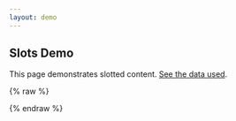 ```yaml
---
layout: demo
---
```


## Slots Demo

This page demonstrates slotted content. [See the data used](./slots.js).

{% raw  %}
<div id="app">
  <tree id="customtree" :model="model">
      <template v-slot:text="{ model, customClasses }">
          <span>{{ model.label }}. Custom Classes: {{ JSON.stringify(customClasses) }}</span>
      </template>
      <template v-slot:checkbox="{ model, customClasses, inputId, checkboxChangeHandler }">
          <label :for="inputId" :title="model.title">
            <input :id="inputId"
                   type="checkbox"
                   :disabled="model.state.input.disabled"
                   v-model="model.state.input.value"
                   @change="checkboxChangeHandler"/>
            <marquee style="max-width: 6rem">{{ model.label }}. Custom Classes: {{ JSON.stringify(customClasses) }}</marquee>
          </label>
      </template>
      <template v-slot:radio="{ model, customClasses, inputId, inputModel, radioChangeHandler }">
          <label :for="inputId" :title="model.title">
            <input :id="inputId"
                   type="radio"
                   :name="model.input.name"
                   :value="model.input.value"
                   :disabled="model.state.input.disabled"
                   v-model="inputModel"
                   @change="radioChangeHandler"/>
            <span style="font-weight: bolder">{{ model.label }}. Custom Classes: {{ JSON.stringify(customClasses) }}</span>
          </label>
      </template>
  </tree>
</div>
{% endraw  %}

<script type='module'>
    import slotsData from './slots.js';

    new Vue({
      components: {
        tree: window['vue-tree']
      },
      data() {
        return {
          model: slotsData
        };
      }
    }).$mount('#app')
</script>